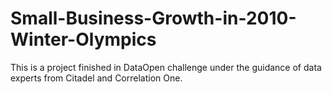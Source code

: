 # Small-Business-Growth-in-2010-Winter-Olympics
This is a project finished in DataOpen challenge under the guidance of data experts from Citadel and Correlation One.
